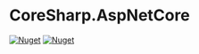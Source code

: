 # CoreSharp.AspNetCore

[![Nuget](https://img.shields.io/nuget/v/CoreSharp.AspNetCore)](https://www.nuget.org/packages/CoreSharp.AspNetCore/)
[![Nuget](https://img.shields.io/nuget/dt/CoreSharp.AspNetCore)](https://www.nuget.org/packages/CoreSharp.AspNetCore/)
